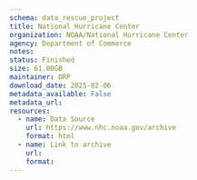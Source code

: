 ```yaml
---
schema: data_rescue_project 
title: National Hurricane Center
organization: NOAA/National Hurricane Center
agency: Department of Commerce
notes: 
status: Finished
size: 61.00GB
maintainer: DRP
download_date: 2025-02-06
metadata_available: False
metadata_url: 
resources:
  - name: Data Source
    url: https://www.nhc.noaa.gov/archive
    format: html
  - name: Link to archive
    url: 
    format: 
---
```

